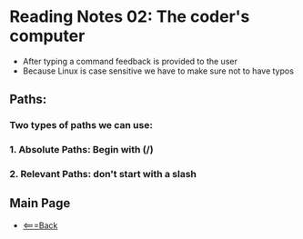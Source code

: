 # Reading Notes 02: The coder's computer
- After typing a command feedback is provided to the user
-  Because Linux is case sensitive we have to make sure not to have typos

## Paths: 
### Two types of paths we can use:
  ### 1. Absolute Paths: Begin with (/)
  
  ### 2. Relevant Paths: don't start with a slash

## Main Page
- [<===Back](https://denekm.github.io/reading-notes/)
